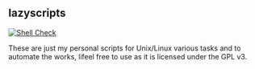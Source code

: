 ## lazyscripts

[![Shell Check](https://img.shields.io/github/workflow/status/theradcolor/lazyscripts/ShellCheck%20scripts?style=for-the-badge)](https://github.com/theradcolor/lazyscripts/actions?query=workflow)

These are just my personal scripts for Unix/Linux various tasks and to automate the works, lifeel free to use as it is licensed under the GPL v3.
